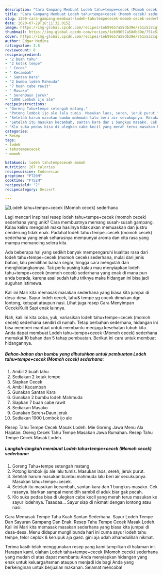 ```yaml
---
description: "Cara Gampang Membuat Lodeh tahu+tempe+cecek (Momoh cecek) sederhana yang Enak Banget"
title: "Cara Gampang Membuat Lodeh tahu+tempe+cecek (Momoh cecek) sederhana yang Enak Banget"
slug: 1296-cara-gampang-membuat-lodeh-tahutempececek-momoh-cecek-sederhana-yang-enak-banget
date: 2020-07-29T10:11:32.015Z
image: https://img-global.cpcdn.com/recipes/1eb99657a58db39e/751x532cq70/lodeh-tahutempececek-momoh-cecek-sederhana-foto-resep-utama.jpg
thumbnail: https://img-global.cpcdn.com/recipes/1eb99657a58db39e/751x532cq70/lodeh-tahutempececek-momoh-cecek-sederhana-foto-resep-utama.jpg
cover: https://img-global.cpcdn.com/recipes/1eb99657a58db39e/751x532cq70/lodeh-tahutempececek-momoh-cecek-sederhana-foto-resep-utama.jpg
author: Edgar Medina
ratingvalue: 3.8
reviewcount: 8
recipeingredient:
- "2 buah tahu"
- "2 kotak tempe"
- " Cecek"
- " Kecambah"
- " Santan Kara"
- "2 bumbu lodeh Mahmuda"
- "7 buah cabe rawit"
- " Masako"
- " SerehDaun jeruk"
- "1000 Lombok ijo ale"
recipeinstructions:
- "Goreng Tahu+tempe setengah matang."
- "Potong lombok ijo ale lalu tumis. Masukan laos, sereh, jeruk purut."
- "Setelah harum masukan bumbu mahmuda lalu beri air secukupnya. Masukan tahu+tempe+cecek."
- "Setelah itu masukan kecambah, santan kara dan 1 bungkus masako. Cek rasanya. biarkan sampai mendidih sambil di aduk biar gak pecah."
- "Klo suka pedas bisa di ulegkan cabe kecil yang merah terus masukan ke sayur lodehnya. Taaadaa... Sayur siap di nikmati dengan lontong atau nasi."
categories:
- Resep
tags:
- lodeh
- tahutempececek
- momoh

katakunci: lodeh tahutempececek momoh 
nutrition: 267 calories
recipecuisine: Indonesian
preptime: "PT20M"
cooktime: "PT52M"
recipeyield: "2"
recipecategory: Dessert

---
```



![Lodeh tahu+tempe+cecek (Momoh cecek) sederhana](https://img-global.cpcdn.com/recipes/1eb99657a58db39e/751x532cq70/lodeh-tahutempececek-momoh-cecek-sederhana-foto-resep-utama.jpg)

Lagi mencari inspirasi resep lodeh tahu+tempe+cecek (momoh cecek) sederhana yang unik? Cara membuatnya memang susah-susah gampang. Kalau keliru mengolah maka hasilnya tidak akan memuaskan dan justru cenderung tidak enak. Padahal lodeh tahu+tempe+cecek (momoh cecek) sederhana yang enak seharusnya mempunyai aroma dan cita rasa yang mampu memancing selera kita.

Ada beberapa hal yang sedikit banyak mempengaruhi kualitas rasa dari lodeh tahu+tempe+cecek (momoh cecek) sederhana, mulai dari jenis bahan, lalu pemilihan bahan segar, hingga cara mengolah dan menghidangkannya. Tak perlu pusing kalau mau menyiapkan lodeh tahu+tempe+cecek (momoh cecek) sederhana yang enak di mana pun anda berada, karena asal sudah tahu triknya maka hidangan ini bisa jadi suguhan istimewa.

Kali ini Mari kita memasak masakan sederhana yang biasa kita jumpai di desa-desa. Sayur lodeh cecek, tahu&amp; tempe yg cocok dimakan dgn lontong, ketupat ataupun nasi. Lihat juga resep Cara Menyimpan Cecek/Kulit Sapi enak lainnya.


Nah, kali ini kita coba, yuk, variasikan lodeh tahu+tempe+cecek (momoh cecek) sederhana sendiri di rumah. Tetap berbahan sederhana, hidangan ini bisa memberi manfaat untuk membantu menjaga kesehatan tubuh kita. Anda dapat membuat Lodeh tahu+tempe+cecek (Momoh cecek) sederhana memakai 10 bahan dan 5 tahap pembuatan. Berikut ini cara untuk membuat hidangannya.

<!--inarticleads1-->

##### Bahan-bahan dan bumbu yang dibutuhkan untuk pembuatan Lodeh tahu+tempe+cecek (Momoh cecek) sederhana:

1. Ambil 2 buah tahu
1. Sediakan 2 kotak tempe
1. Siapkan  Cecek
1. Ambil  Kecambah
1. Gunakan  Santan Kara
1. Gunakan 2 bumbu lodeh Mahmuda
1. Siapkan 7 buah cabe rawit
1. Sediakan  Masako
1. Gunakan  Sereh+Daun jeruk
1. Sediakan 1000 Lombok ijo ale


Resep Tahu Tempe Cecek Masak Lodeh. Mie Goreng Jawa Menu Ala Hajatan. Oseng Cecek Tahu Tempe Masakan Jawa Rumahan. Resep Tahu Tempe Cecek Masak Lodeh. 

<!--inarticleads2-->

##### Langkah-langkah membuat Lodeh tahu+tempe+cecek (Momoh cecek) sederhana:

1. Goreng Tahu+tempe setengah matang.
1. Potong lombok ijo ale lalu tumis. Masukan laos, sereh, jeruk purut.
1. Setelah harum masukan bumbu mahmuda lalu beri air secukupnya. Masukan tahu+tempe+cecek.
1. Setelah itu masukan kecambah, santan kara dan 1 bungkus masako. Cek rasanya. biarkan sampai mendidih sambil di aduk biar gak pecah.
1. Klo suka pedas bisa di ulegkan cabe kecil yang merah terus masukan ke sayur lodehnya. Taaadaa... Sayur siap di nikmati dengan lontong atau nasi.


Cara Memasak Tempe Tahu Kuah Santan Sederhana. Sayur Lodeh Tempe Dan Sayuran Gampang Dan Enak. Resep Tahu Tempe Cecek Masak Lodeh. Kali ini Mari kita memasak masakan sederhana yang biasa kita jumpai di desa-desa. Menu didapur mungil bunda hari ini cuma sayur lodeh tahu tempe, telor ceplok &amp; kerupuk aja gaez. gini aja udah alhamdulillah nikmat. 

Terima kasih telah menggunakan resep yang kami tampilkan di halaman ini. Harapan kami, olahan Lodeh tahu+tempe+cecek (Momoh cecek) sederhana yang mudah di atas dapat membantu Anda menyiapkan hidangan yang enak untuk keluarga/teman ataupun menjadi ide bagi Anda yang berkeinginan untuk berjualan makanan. Selamat mencoba!
